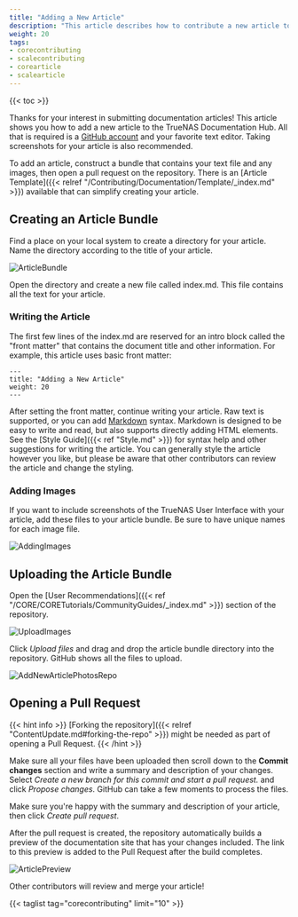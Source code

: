 ```yaml
---
title: "Adding a New Article"
description: "This article describes how to contribute a new article to the TrueNAS documentation."
weight: 20
tags:
- corecontributing
- scalecontributing
- corearticle
- scalearticle
---
```


{{< toc >}}

Thanks for your interest in submitting documentation articles!
This article shows you how to add a new article to the TrueNAS Documentation Hub.
All that is required is a [GitHub account](https://github.com) and your favorite text editor.
Taking screenshots for your article is also recommended.

To add an article, construct a bundle that contains your text file and any images, then open a pull request on the repository.
There is an [Article Template]({{< relref "/Contributing/Documentation/Template/_index.md" >}}) available that can simplify creating your article.

## Creating an Article Bundle

Find a place on your local system to create a directory for your article.
Name the directory according to the title of your article.

![ArticleBundle](/images/Contribute/HugoNewArticleBundle.png "Creating an Article Bundle")

Open the directory and create a new file called <file>index.md</file>.
This file contains all the text for your article.

### Writing the Article

The first few lines of the <file>index.md</file> are reserved for an intro block called the "front matter" that contains the document title and other information.
For example, this article uses basic front matter:

```
---
title: "Adding a New Article"
weight: 20
---
```

After setting the front matter, continue writing your article.
Raw text is supported, or you can add [Markdown](https://daringfireball.net/projects/markdown/) syntax.
Markdown is designed to be easy to write and read, but also supports directly adding HTML elements.
See the [Style Guide]({{< ref "Style.md" >}}) for syntax help and other suggestions for writing the article.
You can generally style the article however you like, but please be aware that other contributors can review the article and change the styling.

### Adding Images

If you want to include screenshots of the TrueNAS User Interface with your article, add these files to your article bundle.
Be sure to have unique names for each image file.

![AddingImages](/images/Contribute/HugoArticleBundle.png "Adding Images")

## Uploading the Article Bundle

Open the [User Recommendations]({{< ref "/CORE/CORETutorials/CommunityGuides/_index.md" >}}) section of the repository.

![UploadImages](/images/Contribute/UploadingNewArticleBundle.png "Uploading Images")

Click *Upload files* and drag and drop the article bundle directory into the repository.
GitHub shows all the files to upload.

![AddNewArticlePhotosRepo](/images/Contribute/AddNewArticlePhotosRepo.png "Adding Images Repo")

## Opening a Pull Request

{{< hint info >}}
[Forking the repository]({{< relref "ContentUpdate.md#forking-the-repo" >}}) might be needed as part of opening a Pull Request.
{{< /hint >}}

Make sure all your files have been uploaded then scroll down to the **Commit changes** section and write a summary and description of your changes.
Select *Create a new branch for this commit and start a pull request.* and click *Propose changes*.
GitHub can take a few moments to process the files.

Make sure you're happy with the summary and description of your article, then click *Create pull request*.

After the pull request is created, the repository automatically builds a preview of the documentation site that has your changes included.
The link to this preview is added to the Pull Request after the build completes.

![ArticlePreview](/images/Contribute/NewArticlePreview.png "Article Preview")

Other contributors will review and merge your article!  

{{< taglist tag="corecontributing" limit="10" >}}
